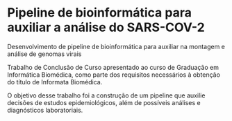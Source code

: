 # Pipeline de bioinformática para auxiliar a análise do SARS-COV-2

Desenvolvimento de pipeline de bioinformática para auxiliar na montagem e análise de genomas virais

Trabalho de Conclusão de Curso apresentado ao curso de Graduação em Informática Biomédica, como parte dos requisitos necessários à obtenção do título de Informata Biomédica.

O objetivo desse trabalho foi a construção de um pipeline que auxilie decisões de estudos epidemiológicos, além de possíveis análises e diagnósticos laboratoriais.
